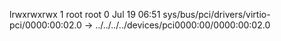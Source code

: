 lrwxrwxrwx 1 root root 0 Jul 19 06:51 sys/bus/pci/drivers/virtio-pci/0000:00:02.0 -> ../../../../devices/pci0000:00/0000:00:02.0
